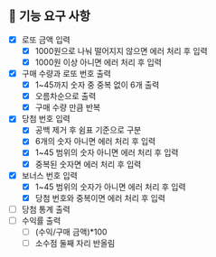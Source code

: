 ## 🚀 기능 요구 사항

- [X] 로또 금액 입력
    - [X] 1000원으로 나눠 떨어지지 않으면 에러 처리 후 입력
    - [X] 1000원 이상 아니면 에러 처리 후 입력
- [X] 구매 수량과 로또 번호 출력
    - [X] 1~45까지 숫자 중 중복 없이 6개 출력
    - [X] 오름차순으로 출력
    - [X] 구매 수량 만큼 반복
- [X] 당첨 번호 입력
    - [X] 공백 제거 후 쉼표 기준으로 구분 
    - [X] 6개의 숫자 아니면 에러 처리 후 입력
    - [X] 1~45 범위의 숫자 아니면 에러 처리 후 입력
    - [X] 중복된 숫자면 에러 처리 후 입력
- [X] 보너스 번호 입력
    - [X] 1~45 범위의 숫자가 아니면 에러 처리 후 입력
    - [X] 당첨 번호와 중복이면 에러 처리 후 입력 
- [ ] 당첨 통계 출력
- [ ] 수익률 출력
    - [ ] (수익/구매 금액)*100
    - [ ] 소수점 둘째 자리 반올림 
